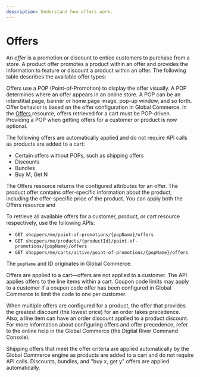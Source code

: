 ```yaml
---
description: Understand how offers work.
---
```


# Offers

An _offer_ is a promotion or discount to entice customers to purchase from a store. A product offer promotes a product within an offer and provides the information to feature or discount a product within an offer. The following table describes the available offer types:

Offers use a POP (Point-of-Promotion) to display the offer visually. A POP determines where an offer appears in an online store. A POP can be an interstitial page, banner or home page image, pop-up window, and so forth. Offer behavior is based on the offer configuration in Global Commerce. In the [Offers ](https://www.digitalriver.com/docs/commerce-api-reference/#tag/Offers)resource, offers retrieved for a cart must be POP-driven. Providing a POP when getting offers for a customer or product is now optional.

The following offers are automatically applied and do not require API calls as products are added to a cart:

* Certain offers without POPs, such as shipping offers
* Discounts
* Bundles
* Buy M, Get N

The Offers resource returns the configured attributes for an offer. The product offer contains offer-specific information about the product, including the offer-specific price of the product. You can apply both the Offers resource and&#x20;

To retrieve all available offers for a customer, product, or cart resource respectively, use the following APIs:

* `GET shoppers/me/point-of-promotions/{popName}/offers`
* `GET shoppers/me/products/{productId}/point-of-promotions/{popName}/offers`
* `GET shoppers/me/carts/active/point-of-promotions/{popName}/offers`

The `popName` and ID originates in Global Commerce.

Offers are applied to a cart—offers are not applied to a customer. The API applies offers to the line items within a cart. Coupon code limits may apply to a customer if a coupon code offer has been configured in Global Commerce to limit the code to one per customer.

When multiple offers are configured for a product, the offer that provides the greatest discount (the lowest price) for an order takes precedence. Also, a line item can have an order discount applied to a product discount. For more information about configuring offers and offer precedence, refer to the online help in the Global Commerce (the Digital River Command Console).

Shipping offers that meet the offer criteria are applied automatically by the Global Commerce engine as products are added to a cart and do not require API calls. Discounts, bundles, and "buy x, get y" offers are applied automatically.
